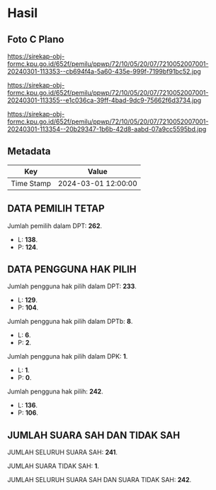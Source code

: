 # Hasil

## Foto C Plano

https://sirekap-obj-formc.kpu.go.id/652f/pemilu/ppwp/72/10/05/20/07/7210052007001-20240301-113353--cb694f4a-5a60-435e-999f-7199bf91bc52.jpg

https://sirekap-obj-formc.kpu.go.id/652f/pemilu/ppwp/72/10/05/20/07/7210052007001-20240301-113355--e1c036ca-39ff-4bad-9dc9-75662f6d3734.jpg

https://sirekap-obj-formc.kpu.go.id/652f/pemilu/ppwp/72/10/05/20/07/7210052007001-20240301-113354--20b29347-1b6b-42d8-aabd-07a9cc5595bd.jpg


## Metadata

| Key        | Value               |
| ---------- | ------------------- |
| Time Stamp | 2024-03-01 12:00:00 |


## DATA PEMILIH TETAP

Jumlah pemilih dalam DPT: **262**.
 * L: **138**.
 * P: **124**.

## DATA PENGGUNA HAK PILIH

Jumlah pengguna hak pilih dalam DPT: **233**.
 * L: **129**.
 * P: **104**.

Jumlah pengguna hak pilih dalam DPTb: **8**.
 * L: **6**.
 * P: **2**.

Jumlah pengguna hak pilih dalam DPK: **1**.
 * L: **1**.
 * P: **0**.

Jumlah pengguna hak pilih: **242**.
 * L: **136**.
 * P: **106**.

## JUMLAH SUARA SAH DAN TIDAK SAH

JUMLAH SELURUH SUARA SAH: **241**.

JUMLAH SUARA TIDAK SAH: **1**.

JUMLAH SELURUH SUARA SAH DAN SUARA TIDAK SAH: **242**.


